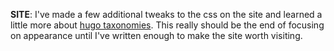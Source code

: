 ﻿---
date: "2021-01-28 23:09:16"
topics: [site]
---
**SITE**: I've made a few additional tweaks to the css on the site and learned a little more about [hugo taxonomies](https://gohugo.io/content-management/taxonomies/). This really should be the end of focusing on appearance until I've written enough to make the site worth visiting.
